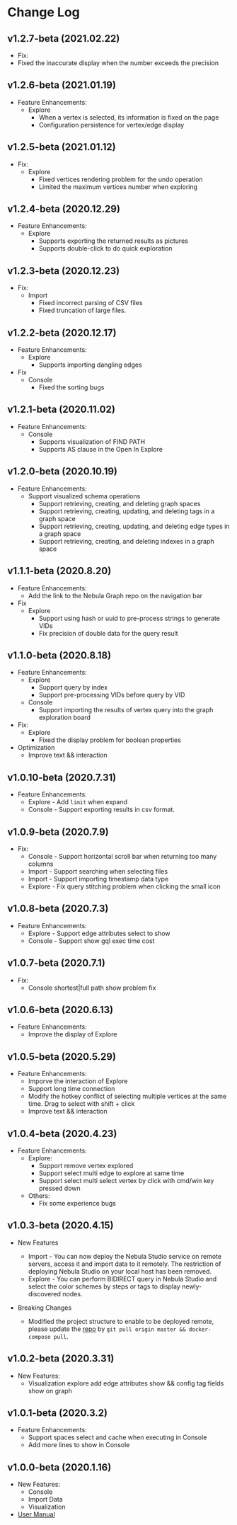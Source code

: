 # Change Log

## v1.2.7-beta (2021.02.22)
-  Fix:
  - Fixed the inaccurate display when the number exceeds the precision

## v1.2.6-beta (2021.01.19)
- Feature Enhancements:
  - Explore
    - When a vertex is selected, its information is fixed on the page
    - Configuration persistence for vertex/edge display

## v1.2.5-beta (2021.01.12)
- Fix:
  - Explore
    - Fixed vertices rendering problem for the undo operation
    - Limited the maximum vertices number when exploring


## v1.2.4-beta (2020.12.29)
- Feature Enhancements:
  - Explore
    - Supports exporting the returned results as pictures
    - Supports double-click to do quick exploration

## v1.2.3-beta (2020.12.23)
- Fix:
  - Import
    - Fixed incorrect parsing of CSV files
    - Fixed truncation of large files.

## v1.2.2-beta (2020.12.17)
- Feature Enhancements:
  - Explore
    - Supports importing dangling edges
- Fix
  - Console
    - Fixed the sorting bugs

## v1.2.1-beta (2020.11.02)
- Feature Enhancements:
  - Console
    - Supports visualization of FIND PATH
    - Supports AS clause in the Open In Explore

## v1.2.0-beta (2020.10.19)
- Feature Enhancements:
  - Support visualized schema operations
    - Support retrieving, creating, and deleting graph spaces
    - Support retrieving, creating, updating, and deleting tags in a graph space 
    - Support retrieving, creating, updating, and deleting edge types in a graph space 
    - Support retrieving, creating, and deleting indexes in a graph space 

## v1.1.1-beta (2020.8.20)
- Feature Enhancements:
  - Add the link to the Nebula Graph repo on the navigation bar 
- Fix
  - Explore 
    - Support using hash or uuid to pre-process strings to generate VIDs 
    - Fix precision of double data for the query result

## v1.1.0-beta (2020.8.18)
- Feature Enhancements:
  - Explore 
    - Support query by index
    - Support pre-processing VIDs before query by VID
  - Console 
    - Support importing the results of vertex query into the graph exploration board
- Fix:
  - Explore 
    - Fixed the display problem for boolean properties
- Optimization
  - Improve text && interaction

## v1.0.10-beta (2020.7.31)
- Feature Enhancements:
  - Explore - Add `limit` when expand
  - Console - Support exporting results in csv format.

## v1.0.9-beta (2020.7.9)

- Fix:
  - Console - Support horizontal scroll bar when returning too many columns
  - Import - Support searching when selecting files
  - Import - Support importing timestamp data type
  - Explore - Fix query stitching problem when clicking the small icon

## v1.0.8-beta (2020.7.3)

- Feature Enhancements:
  - Explore - Support edge attributes select to show
  - Console - Support show gql exec time cost

## v1.0.7-beta (2020.7.1)

- Fix:
  - Console shortest|full path show problem fix

## v1.0.6-beta (2020.6.13)

- Feature Enhancements:
  - Improve the display of Explore

## v1.0.5-beta (2020.5.29)

- Feature Enhancements:
  - Imporve the interaction of Explore
  - Support long time connection
  - Modify the hotkey conflict of selecting multiple vertices at the same time. Drag to select with shift + click
  - Improve text && interaction

## v1.0.4-beta (2020.4.23)

- Feature Enhancements:
  - Explore:
    - Support remove vertex explored
    - Support select multi edge to explore at same time
    - Support select multi select vertex by click with cmd/win key pressed down
  - Others:
    - Fix some experience bugs

## v1.0.3-beta (2020.4.15)

- New Features
  - Import - You can now deploy the Nebula Studio service on remote servers, access it and import data to it remotely. The restriction of deploying Nebula Studio on your local host has been removed.
  - Explore - You can perform BIDIRECT query in Nebula Studio and select the color schemes by steps or tags to display newly-discovered nodes.

- Breaking Changes
  - Modified the project structure to enable to be deployed remote, please update the [repo](https://github.com/vesoft-inc/nebula-web-docker) by `git pull origin master && docker-compose pull`.


## v1.0.2-beta (2020.3.31)

- New Features:
  - Visualization explore add edge attributes show && config tag fields show on graph

## v1.0.1-beta (2020.3.2)

- Feature Enhancements:
  - Support spaces select and cache when executing in Console
  - Add more lines to show in Console

## v1.0.0-beta (2020.1.16)

- New Features:
  - Console
  - Import Data
  - Visualization
- [User Manual](nebula-graph-studio-user-guide-en.md)
